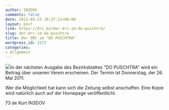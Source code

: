 ```yaml
---
author: IN3DOV
comments: false
date: 2011-05-23 10:27:21+00:00
layout: post
link: https://drc.bz/der-drc-im-do-puschtra/
slug: der-drc-im-do-puschtra
title: Der DRC im "DO PUSCHTRA"
wordpress_id: 3172
categories:
- Allgemein
---
```


[![](https://drc.bz/wp-content/uploads/2011/05/puschtra1.jpg)](https://drc.bz/wp-content/uploads/2011/05/puschtra1.jpg)In der nächsten Ausgabe des Bezirksblattes "DO PUSCHTRA" wird ein Beitrag über unseren Verein erscheinen. Der Termin ist Donnerstag, der 26. Mai 2011.




Wer die Möglichkeit hat kann sich die Zeitung selbst anschaffen. Eine Kopie wird natürlich auch auf der Homepage veröffentlicht.




73 de Kurt IN3DOV
